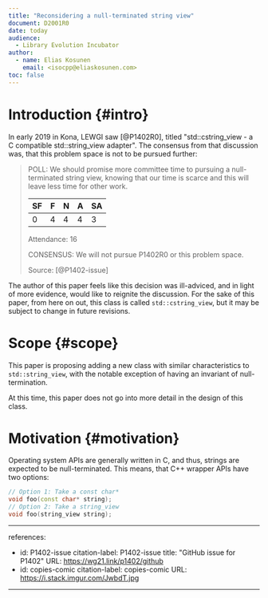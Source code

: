 ```yaml
---
title: "Reconsidering a null-terminated string view"
document: D2001R0
date: today
audience:
  - Library Evolution Incubator
author:
  - name: Elias Kosunen
    email: <isocpp@eliaskosunen.com>
toc: false
---
```


# Introduction {#intro}

In early 2019 in Kona, LEWGI saw [@P1402R0], titled "std::cstring_view - a C compatible std::string_view adapter".
The consensus from that discussion was, that this problem space is not to be pursued further:

> POLL: We should promise more committee time to pursuing a null-terminated string view,
> knowing that our time is scarce and this will leave less time for other work.
>
> SF | F | N | A | SA
> -- | - | - | - | --
> 0  | 4 | 4 | 4 | 3
> 
> Attendance: 16
>
> CONSENSUS: We will not pursue P1402R0 or this problem space.
>
> Source: [@P1402-issue]

The author of this paper feels like this decision was ill-adviced, and in light of more evidence, would like to reignite the discussion.
For the sake of this paper, from here on out, this class is called `std::cstring_view`, but it may be subject to change in future revisions.

# Scope {#scope}

This paper is proposing adding a new class with similar characteristics to `std::string_view`,
with the notable exception of having an invariant of null-termination.

At this time, this paper does not go into more detail in the design of this class.

# Motivation {#motivation}

Operating system APIs are generally written in C, and thus, strings are expected to be null-terminated.
This means, that C++ wrapper APIs have two options:

```cpp
// Option 1: Take a const char*
void foo(const char* string);
// Option 2: Take a string_view
void foo(string_view string);
```



---
references:
  - id: P1402-issue
    citation-label: P1402-issue
    title: "GitHub issue for P1402"
    URL: https://wg21.link/p1402/github
  - id: copies-comic
    citation-label: copies-comic
    URL: https://i.stack.imgur.com/JwbdT.jpg
---
